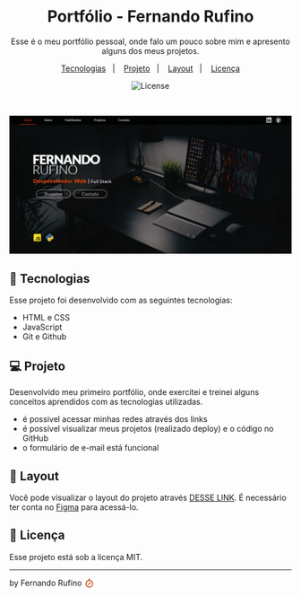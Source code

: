 <h1 align="center"> Portfólio - Fernando Rufino </h1>

<p align="center">
Esse é o meu portfólio pessoal, onde falo um pouco sobre mim e apresento alguns dos meus projetos.
</p>

<p align="center">
  <a href="#-tecnologias">Tecnologias</a>&nbsp;&nbsp;&nbsp;|&nbsp;&nbsp;&nbsp;
  <a href="#-projeto">Projeto</a>&nbsp;&nbsp;&nbsp;|&nbsp;&nbsp;&nbsp;
  <a href="#-layout">Layout</a>&nbsp;&nbsp;&nbsp;|&nbsp;&nbsp;&nbsp;
  <a href="#memo-licença">Licença</a>
</p>

<p align="center">
  <img alt="License" src="https://img.shields.io/static/v1?label=license&message=MIT&color=49AA26&labelColor=000000">
</p>

<br>

<p align="center">
  <img alt="home do meu projeto" src="./img/portfolio-image-home.png">
</p>

## 🚀 Tecnologias

Esse projeto foi desenvolvido com as seguintes tecnologias:

- HTML e CSS
- JavaScript 
- Git e Github

## 💻 Projeto

Desenvolvido meu primeiro portfólio, onde exercitei e treinei alguns conceitos aprendidos com as tecnologias utilizadas. 

- é possivel acessar minhas redes através dos links
- é possível visualizar meus projetos (realizado deploy) e o código no GitHub
- o formulário de e-mail está funcional

## 🔖 Layout

Você pode visualizar o layout do projeto através [DESSE LINK](https://www.figma.com/file/LOmPDxQYg0uubbhVuhCP0v/Portf%C3%B3lio---FR---README?t=J5d0KF5hSEXZlZbK-0). É necessário ter conta no [Figma](https://figma.com) para acessá-lo.

## :memo: Licença

Esse projeto está sob a licença MIT.

---

by Fernando Rufino <img src="./img/bussola.svg" alt="" width="20rem" align="center">
